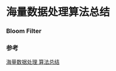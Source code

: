 # 海量数据处理算法总结

### Bloom Filter



### 参考
[海量数据处理 算法总结](http://blog.csdn.net/hguisu/article/details/7856239)

